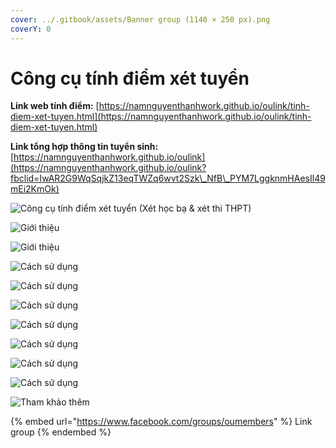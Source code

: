 ```yaml
---
cover: ../.gitbook/assets/Banner group (1140 × 250 px).png
coverY: 0
---
```


# Công cụ tính điểm xét tuyển

**Link web tính điểm:** [https://namnguyenthanhwork.github.io/oulink/tinh-diem-xet-tuyen.html](https://namnguyenthanhwork.github.io/oulink/tinh-diem-xet-tuyen.html)

**Link tổng hợp thông tin tuyển sinh:** [https://namnguyenthanhwork.github.io/oulink](https://namnguyenthanhwork.github.io/oulink?fbclid=IwAR2G9WqSqjkZ13eqTWZq6wvt2Szk\_NfB\_PYM7LggknmHAesIl49mEi2KmOk)

![Công cụ tính điểm xét tuyển (Xét học bạ & xét thi THPT)](<../.gitbook/assets/1 (1).png>)

![Giới thiệu](../.gitbook/assets/2.png)

![Giới thiệu](<../.gitbook/assets/3 (1).png>)

![Cách sử dụng](<../.gitbook/assets/4 (1).png>)

![Cách sử dụng](../.gitbook/assets/5.png)

![Cách sử dụng](<../.gitbook/assets/6 (1).png>)

![Cách sử dụng](../.gitbook/assets/7.png)

![Cách sử dụng](../.gitbook/assets/8.png)

![Cách sử dụng](../.gitbook/assets/9.png)

![Cách sử dụng](../.gitbook/assets/10.png)

![Tham khảo thêm](../.gitbook/assets/11.png)

{% embed url="https://www.facebook.com/groups/oumembers" %}
Link group
{% endembed %}
